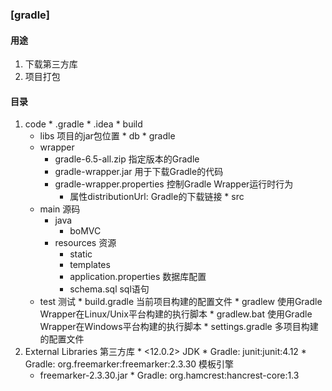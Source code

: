 ### [gradle]
#### 用途
  1. 下载第三方库
  2. 项目打包

#### 目录
  1. code
    * .gradle
    * .idea
    * build
      * libs    项目的jar包位置
    * db
    * gradle
      * wrapper
        * gradle-6.5-all.zip 指定版本的Gradle
        * gradle-wrapper.jar 用于下载Gradle的代码
        * gradle-wrapper.properties 控制Gradle Wrapper运行时行为
          * 属性distributionUrl: Gradle的下载链接
    * src
      * main 源码
        * java
          * boMVC
        * resources 资源
          * static
          * templates
          * application.properties      数据库配置
          * schema.sql                  sql语句
      * test 测试
    * build.gradle      当前项目构建的配置文件
    * gradlew           使用Gradle Wrapper在Linux/Unix平台构建的执行脚本
    * gradlew.bat       使用Gradle Wrapper在Windows平台构建的执行脚本
    * settings.gradle   多项目构建的配置文件
  2. External Libraries 第三方库
    * <12.0.2>                                  JDK
    * Gradle: junit:junit:4.12
    * Gradle: org.freemarker:freemarker:2.3.30  模板引擎
      * freemarker-2.3.30.jar
    * Gradle: org.hamcrest:hancrest-core:1.3
